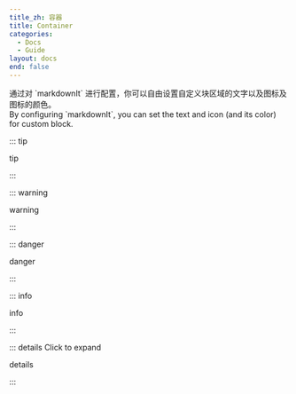 ```yaml
---
title_zh: 容器
title: Container
categories:
  - Docs
  - Guide
layout: docs
end: false
---
```


<div lang="zh-CN">
通过对 `markdownIt` 进行配置，你可以自由设置自定义块区域的文字以及图标及图标的颜色。
</div>

<div lang="en">
By configuring `markdownIt`, you can set the text and icon (and its color) for
custom block.
</div>



::: tip

tip

:::

::: warning

warning

:::

::: danger

danger

:::

::: info

info

:::

::: details Click to expand

details

:::
